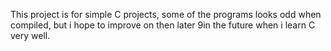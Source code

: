 This project is for simple C projects, some of the programs looks odd when compiled, but i hope to improve on then later 9in the future when i learn C very well.
